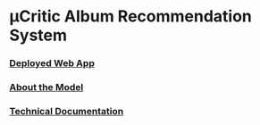 # μCritic Album Recommendation System

### [Deployed Web App](https://michaeldarr.github.io/MuCritic_App/)

### [About the Model](https://michaeldarr.github.io/MuCritic_App/#/about)

### [Technical Documentation](https://michaeldarr.github.io/TypeScrape)